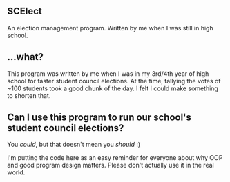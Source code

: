 SCElect
---------------------------------------------------------------------
An election management program. Written by me when I was still in high school.

...what?
---------------------------------------------------------------------
This program was written by me when I was in my 3rd/4th year of high school
for faster student council elections. At the time, tallying the votes of ~100
students took a good chunk of the day. I felt I could make something to shorten
that.

Can I use this program to run our school's student council elections?
---------------------------------------------------------------------
You *could*, but that doesn't mean you *should* :)

I'm putting the code here as an easy reminder for everyone about why OOP and
good program design matters. Please don't actually use it in the real world.

